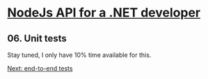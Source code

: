 # [NodeJs API for a .NET developer](https://code.waters.com/bitbucket/users/rovian/repos/nodejs-api-for-a-.net-developer)



## 06. Unit tests

Stay tuned, I only have 10% time available for this.



[Next: end-to-end tests](https://code.waters.com/bitbucket/users/rovian/repos/nodejs-api-for-a-.net-developer/browse/docs/07-e2e-tests.md)

